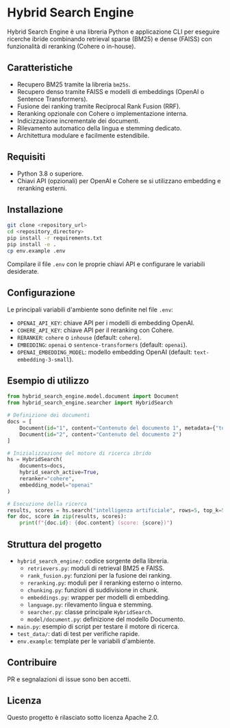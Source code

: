 # Hybrid Search Engine

Hybrid Search Engine è una libreria Python e applicazione CLI per eseguire ricerche ibride combinando retrieval sparse (BM25) e dense (FAISS) con funzionalità di reranking (Cohere o in-house).

## Caratteristiche
- Recupero BM25 tramite la libreria `bm25s`.
- Recupero denso tramite FAISS e modelli di embeddings (OpenAI o Sentence Transformers).
- Fusione dei ranking tramite Reciprocal Rank Fusion (RRF).
- Reranking opzionale con Cohere o implementazione interna.
- Indicizzazione incrementale dei documenti.
- Rilevamento automatico della lingua e stemming dedicato.
- Architettura modulare e facilmente estendibile.

## Requisiti
- Python 3.8 o superiore.
- Chiavi API (opzionali) per OpenAI e Cohere se si utilizzano embedding e reranking esterni.

## Installazione
```bash
git clone <repository_url>
cd <repository_directory>
pip install -r requirements.txt
pip install -e .
cp env.example .env
```
Compilare il file `.env` con le proprie chiavi API e configurare le variabili desiderate.

## Configurazione
Le principali variabili d'ambiente sono definite nel file `.env`:
- `OPENAI_API_KEY`: chiave API per i modelli di embedding OpenAI.
- `COHERE_API_KEY`: chiave API per il reranking con Cohere.
- `RERANKER`: `cohere` o `inhouse` (default: `cohere`).
- `EMBEDDING`: `openai` o `sentence-transformers` (default: `openai`).
- `OPENAI_EMBEDDING_MODEL`: modello embedding OpenAI (default: `text-embedding-3-small`).

## Esempio di utilizzo
```python
from hybrid_search_engine.model.document import Document
from hybrid_search_engine.searcher import HybridSearch

# Definizione dei documenti
docs = [
    Document(id="1", content="Contenuto del documento 1", metadata={"topic": "AI"}),
    Document(id="2", content="Contenuto del documento 2")
]

# Inizializzazione del motore di ricerca ibrido
hs = HybridSearch(
    documents=docs,
    hybrid_search_active=True,
    reranker="cohere",
    embedding_model="openai"
)

# Esecuzione della ricerca
results, scores = hs.search("intelligenza artificiale", rows=5, top_k=50)
for doc, score in zip(results, scores):
    print(f"{doc.id}: {doc.content} (score: {score})")
```

## Struttura del progetto
- `hybrid_search_engine/`: codice sorgente della libreria.
  - `retrievers.py`: moduli di retrieval BM25 e FAISS.
  - `rank_fusion.py`: funzioni per la fusione dei ranking.
  - `reranking.py`: moduli per il reranking esterno o interno.
  - `chunking.py`: funzioni di suddivisione in chunk.
  - `embeddings.py`: wrapper per modelli di embedding.
  - `language.py`: rilevamento lingua e stemming.
  - `searcher.py`: classe principale `HybridSearch`.
  - `model/document.py`: definizione del modello Documento.
- `main.py`: esempio di script per testare il motore di ricerca.
- `test_data/`: dati di test per verifiche rapide.
- `env.example`: template per le variabili d'ambiente.

## Contribuire
PR e segnalazioni di issue sono ben accetti.

## Licenza
Questo progetto è rilasciato sotto licenza Apache 2.0.
